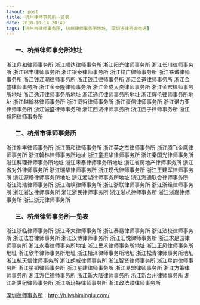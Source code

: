 ```yaml
---
layout: post
title: 杭州律师事务所一览表
date: 2010-10-14 20:49
tags: [杭州市律师事务所, 杭州律师事务所地址, 深圳法律咨询电话]
---
```

<ol>
<h3>一、杭州律师事务所地址</h3>
</ol>
浙江鼎和律师事务所
浙江顺达律师事务所
浙江阳光律师事务所
浙江长川律师事务所
浙江锦丰律师事务所
浙江银泰律师事务所
浙江铭广律师事务所
浙江铁诚律师事务所
浙江钱江潮律师事务所
浙江钱江律师事务所
浙江金道律师事务所
浙江金盛律师事务所
浙江金泰隆律师事务所
浙江金成太炎律师事务所
浙江金宏律师事务所地址
浙江逸汀律师事务所地址
浙江通纬律师事务所地址
浙江辉伦律师事务所地址
浙江越翰林律师事务所
浙江贤哲律师事务所
浙江豪信律师事务所
浙江诺力亚律师事务所
浙江诚盛律师事务所
浙江西湖律师事务所
浙江西子律师事务所
浙江裕阳律师事务所
<ol>
<h3>二、杭州市律师事务所</h3>
</ol>
浙江裕丰律师事务所
浙江萧和律师事务所
浙江英之杰律师事务所
浙江腾飞金鹰律师事务所
浙江翰林律师事务所地址
浙江童振华律师事务所
浙江秦国光律师事务所
浙江科理律师事务所地址
浙江禾泰律师事务所地址
浙江省房地产律师事务所
浙江省对外律师事务所
浙江瑞华律师事务所
浙江现代律师事务所
浙江王建军律师事务所
浙江源畅律师事务所地址
浙江湘湖律师事务所地址
浙江海通联合律师事务所
浙江海浩律师事务所
浙江海峡律师事务所
浙江浙联律师事务所
浙江浙经律师事务所
浙江浙法律师事务所
浙江浙民律师事务所
浙江浙杭律师事务所
浙江浙嘉律师事务所
浙江浙元律师事务所
<ol>
<h3>三、杭州律师事务所一览表</h3>
</ol>
浙江浙临律师事务所
浙江泽大律师事务所
浙江泰易律师事务所
浙江法校律师事务所
浙江法君律师事务所
浙江汉博律师事务所
浙江汇忱律师事务所
浙江求是园律师事务所
浙江永鼎律师事务所地址
浙江民禾律师事务所地址
浙江正风律师事务所地址
浙江欣华律师事务所地址
浙江楷泽律师事务所地址
浙江松青律师事务所地址
浙江杭天信律师事务所
浙江朗威律师事务所
浙江智贤律师事务所
浙江星韵律师事务所
浙江星韬律师事务所
浙江星建律师事务所
浙江易盟律师事务所
浙江方策律师事务所
浙江方仁律师事务所
浙江新大陆律师事务所
浙江新台州律师事务所
浙江新世纪律师事务所
浙江斯玛特律师事务所
浙江政法联律师事务所

<a href="http://h.lvshiminglu.com/">深圳律师事务所</a>：<a href="http://h.lvshiminglu.com/">http://h.lvshiminglu.com/</a>

